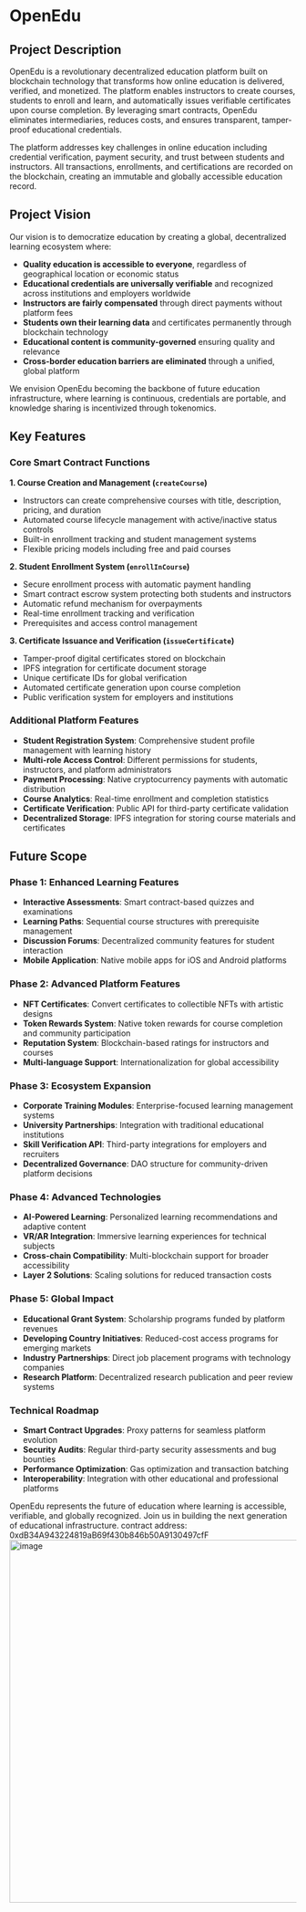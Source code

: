 # OpenEdu

## Project Description

OpenEdu is a revolutionary decentralized education platform built on blockchain technology that transforms how online education is delivered, verified, and monetized. The platform enables instructors to create courses, students to enroll and learn, and automatically issues verifiable certificates upon course completion. By leveraging smart contracts, OpenEdu eliminates intermediaries, reduces costs, and ensures transparent, tamper-proof educational credentials.

The platform addresses key challenges in online education including credential verification, payment security, and trust between students and instructors. All transactions, enrollments, and certifications are recorded on the blockchain, creating an immutable and globally accessible education record.

## Project Vision

Our vision is to democratize education by creating a global, decentralized learning ecosystem where:

- **Quality education is accessible to everyone**, regardless of geographical location or economic status
- **Educational credentials are universally verifiable** and recognized across institutions and employers worldwide  
- **Instructors are fairly compensated** through direct payments without platform fees
- **Students own their learning data** and certificates permanently through blockchain technology
- **Educational content is community-governed** ensuring quality and relevance
- **Cross-border education barriers are eliminated** through a unified, global platform

We envision OpenEdu becoming the backbone of future education infrastructure, where learning is continuous, credentials are portable, and knowledge sharing is incentivized through tokenomics.

## Key Features

### Core Smart Contract Functions

**1. Course Creation and Management (`createCourse`)**
- Instructors can create comprehensive courses with title, description, pricing, and duration
- Automated course lifecycle management with active/inactive status controls
- Built-in enrollment tracking and student management systems
- Flexible pricing models including free and paid courses

**2. Student Enrollment System (`enrollInCourse`)**
- Secure enrollment process with automatic payment handling
- Smart contract escrow system protecting both students and instructors
- Automatic refund mechanism for overpayments
- Real-time enrollment tracking and verification
- Prerequisites and access control management

**3. Certificate Issuance and Verification (`issueCertificate`)**
- Tamper-proof digital certificates stored on blockchain
- IPFS integration for certificate document storage
- Unique certificate IDs for global verification
- Automated certificate generation upon course completion
- Public verification system for employers and institutions

### Additional Platform Features

- **Student Registration System**: Comprehensive student profile management with learning history
- **Multi-role Access Control**: Different permissions for students, instructors, and platform administrators
- **Payment Processing**: Native cryptocurrency payments with automatic distribution
- **Course Analytics**: Real-time enrollment and completion statistics
- **Certificate Verification**: Public API for third-party certificate validation
- **Decentralized Storage**: IPFS integration for storing course materials and certificates

## Future Scope

### Phase 1: Enhanced Learning Features
- **Interactive Assessments**: Smart contract-based quizzes and examinations
- **Learning Paths**: Sequential course structures with prerequisite management
- **Discussion Forums**: Decentralized community features for student interaction
- **Mobile Application**: Native mobile apps for iOS and Android platforms

### Phase 2: Advanced Platform Features
- **NFT Certificates**: Convert certificates to collectible NFTs with artistic designs
- **Token Rewards System**: Native token rewards for course completion and community participation
- **Reputation System**: Blockchain-based ratings for instructors and courses
- **Multi-language Support**: Internationalization for global accessibility

### Phase 3: Ecosystem Expansion
- **Corporate Training Modules**: Enterprise-focused learning management systems
- **University Partnerships**: Integration with traditional educational institutions
- **Skill Verification API**: Third-party integrations for employers and recruiters
- **Decentralized Governance**: DAO structure for community-driven platform decisions

### Phase 4: Advanced Technologies
- **AI-Powered Learning**: Personalized learning recommendations and adaptive content
- **VR/AR Integration**: Immersive learning experiences for technical subjects
- **Cross-chain Compatibility**: Multi-blockchain support for broader accessibility
- **Layer 2 Solutions**: Scaling solutions for reduced transaction costs

### Phase 5: Global Impact
- **Educational Grant System**: Scholarship programs funded by platform revenues
- **Developing Country Initiatives**: Reduced-cost access programs for emerging markets
- **Industry Partnerships**: Direct job placement programs with technology companies
- **Research Platform**: Decentralized research publication and peer review systems

### Technical Roadmap
- **Smart Contract Upgrades**: Proxy patterns for seamless platform evolution
- **Security Audits**: Regular third-party security assessments and bug bounties
- **Performance Optimization**: Gas optimization and transaction batching
- **Interoperability**: Integration with other educational and professional platforms

OpenEdu represents the future of education where learning is accessible, verifiable, and globally recognized. Join us in building the next generation of educational infrastructure.
contract address: 0xdB34A943224819aB69f430b846b50A9130497cfF
<img width="1352" height="636" alt="image" src="https://github.com/user-attachments/assets/7474229c-6ebd-4f06-8225-1feaf02396b3" />
